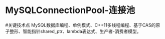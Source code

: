 # MySQLConnectionPool-连接池
#关键技术点
MySQL数据库编程、单例模式、C++11多线程编程、基于CAS的原子整形、智能指针shared_ptr、lambda表达式、生产者-消费者模型。
